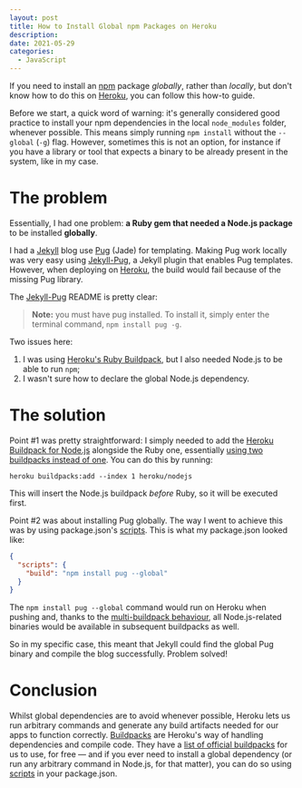 ```yaml
---
layout: post
title: How to Install Global npm Packages on Heroku
description:
date: 2021-05-29
categories:
  - JavaScript
---
```


If you need to install an [npm] package _globally_, rather than _locally_, but don't know how to do this on [Heroku], you can follow this how-to guide.

<!--more-->

Before we start, a quick word of warning: it's generally considered good practice to install your npm dependencies in the local `node_modules` folder, whenever possible. This means simply running `npm install` without the `--global` (`-g`) flag. However, sometimes this is not an option, for instance if you have a library or tool that expects a binary to be already present in the system, like in my case.

# The problem

Essentially, I had one problem: **a Ruby gem that needed a Node.js package** to be installed **globally**.

I had a [Jekyll] blog use [Pug] (Jade) for templating. Making Pug work locally was very easy using [Jekyll-Pug], a Jekyll plugin that enables Pug templates. However, when deploying on [Heroku], the build would fail because of the missing Pug library.

The [Jekyll-Pug] README is pretty clear:

> **Note:** you must have pug installed. To install it, simply enter the terminal command, `npm install pug -g`.

Two issues here:

1. I was using [Heroku's Ruby Buildpack](https://github.com/heroku/heroku-buildpack-ruby), but I also needed Node.js to be able to run `npm`;
2. I wasn't sure how to declare the global Node.js dependency.

# The solution

Point #1 was pretty straightforward: I simply needed to add the [Heroku Buildpack for Node.js](https://elements.heroku.com/buildpacks/heroku/heroku-buildpack-nodejs) alongside the Ruby one, essentially [using two buildpacks instead of one](https://devcenter.heroku.com/articles/using-multiple-buildpacks-for-an-app). You can do this by running:

```
heroku buildpacks:add --index 1 heroku/nodejs
```

This will insert the Node.js buildpack *before* Ruby, so it will be executed first.

Point #2 was about installing Pug globally. The way I went to achieve this was by using package.json's [scripts]. This is what my package.json looked like:

```json
{
  "scripts": {
    "build": "npm install pug --global"
  }
}
```

The `npm install pug --global` command would run on Heroku when pushing and, thanks to the [multi-buildpack behaviour](https://devcenter.heroku.com/articles/nodejs-support#multi-buildpack-behavior), all Node.js-related binaries would be available in subsequent buildpacks as well.

So in my specific case, this meant that Jekyll could find the global Pug binary and compile the blog successfully. Problem solved!

# Conclusion

Whilst global dependencies are to avoid whenever possible, Heroku lets us run arbitrary commands and generate any build artifacts needed for our apps to function correctly. [Buildpacks](https://devcenter.heroku.com/articles/buildpacks) are Heroku's way of handling dependencies and compile code. They have a [list of official buildpacks](https://devcenter.heroku.com/articles/buildpacks#officially-supported-buildpacks) for us to use, for free — and if you ever need to install a global dependency (or run any arbitrary command in Node.js, for that matter), you can do so using [scripts] in your package.json.

[npm]: https://www.npmjs.com/
[Heroku]: https://www.heroku.com/
[Jekyll]: https://jekyllrb.com/
[Pug]: https://pugjs.org/
[Jekyll-Pug]: https://github.com/DougBeney/jekyll-pug
[scripts]: https://docs.npmjs.com/cli/v7/using-npm/scripts
